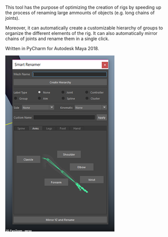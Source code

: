 This tool has the purpose of optimizing the creation of rigs by speeding up the process of renaming large ammounts of objects (e.g. long chains of joints).

Moreover, it can automatically create a customizable hierarchy of groups to organize the different elements of the rig. It can also automatically mirror chains of joints and rename them in a single click.

Written in PyCharm for Autodesk Maya 2018.

![Alt text](namesmanager_screen.png?raw=true "Title")
